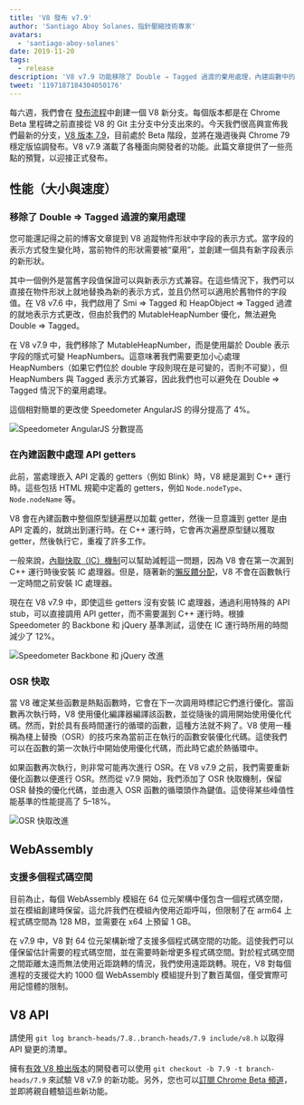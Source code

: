 ```yaml
---
title: 'V8 發布 v7.9'
author: 'Santiago Aboy Solanes，指針壓縮技術專家'
avatars:
  - 'santiago-aboy-solanes'
date: 2019-11-20
tags:
  - release
description: 'V8 v7.9 功能移除了 Double ⇒ Tagged 過渡的棄用處理，內建函數中的 API getter處理、OSR 快取，和支持多代碼區的 Wasm。'
tweet: '1197187184304050176'
---
```

每六週，我們會在 [發布流程](/docs/release-process)中創建一個 V8 新分支。每個版本都是在 Chrome Beta 里程碑之前直接從 V8 的 Git 主分支中分支出來的。今天我們很高興宣佈我們最新的分支，[V8 版本 7.9](https://chromium.googlesource.com/v8/v8.git/+log/branch-heads/7.9)，目前處於 Beta 階段，並將在幾週後與 Chrome 79 穩定版協調發布。V8 v7.9 滿載了各種面向開發者的功能。此篇文章提供了一些亮點的預覽，以迎接正式發布。

<!--truncate-->
## 性能（大小與速度）

### 移除了 Double ⇒ Tagged 過渡的棄用處理

您可能還記得之前的博客文章提到 V8 追蹤物件形狀中字段的表示方式。當字段的表示方式發生變化時，當前物件的形狀需要被“棄用”，並創建一個具有新字段表示的新形狀。

其中一個例外是當舊字段值保證可以與新表示方式兼容。在這些情況下，我們可以直接在物件形狀上就地替換為新的表示方式，並且仍然可以適用於舊物件的字段值。在 V8 v7.6 中，我們啟用了 Smi ⇒ Tagged 和 HeapObject ⇒ Tagged 過渡的就地表示方式更改，但由於我們的 MutableHeapNumber 優化，無法避免 Double ⇒ Tagged。

在 V8 v7.9 中，我們移除了 MutableHeapNumber，而是使用屬於 Double 表示字段的隱式可變 HeapNumbers。這意味著我們需要更加小心處理 HeapNumbers（如果它們位於 double 字段則現在是可變的，否則不可變），但 HeapNumbers 與 Tagged 表示方式兼容，因此我們也可以避免在 Double ⇒ Tagged 情況下的棄用處理。

這個相對簡單的更改使 Speedometer AngularJS 的得分提高了 4%。

![Speedometer AngularJS 分數提高](/_img/v8-release-79/speedometer-angularjs.svg)

### 在內建函數中處理 API getters

此前，當處理嵌入 API 定義的 getters（例如 Blink）時，V8 總是漏到 C++ 運行時。這些包括 HTML 規範中定義的 getters，例如 `Node.nodeType`、`Node.nodeName` 等。

V8 會在內建函數中整個原型鏈遍歷以加載 getter，然後一旦意識到 getter 是由 API 定義的，就跳出到運行時。在 C++ 運行時，它會再次遍歷原型鏈以獲取 getter，然後執行它，重複了許多工作。

一般來說，[內聯快取（IC）機制](https://mathiasbynens.be/notes/shapes-ics)可以幫助減輕這一問題，因為 V8 會在第一次漏到 C++ 運行時後安裝 IC 處理器。但是，隨著新的[懶反饋分配](https://v8.dev/blog/v8-release-77#lazy-feedback-allocation)，V8 不會在函數執行一定時間之前安裝 IC 處理器。

現在在 V8 v7.9 中，即使這些 getters 沒有安裝 IC 處理器，通過利用特殊的 API stub，可以直接調用 API getter，而不需要漏到 C++ 運行時。根據 Speedometer 的 Backbone 和 jQuery 基準測試，這使在 IC 運行時所用的時間減少了 12%。

![Speedometer Backbone 和 jQuery 改進](/_img/v8-release-79/speedometer.svg)

### OSR 快取

當 V8 確定某些函數是熱點函數時，它會在下一次調用時標記它們進行優化。當函數再次執行時，V8 使用優化編譯器編譯該函數，並從隨後的調用開始使用優化代碼。然而，對於具有長時間運行的循環的函數，這種方法就不夠了。V8 使用一種稱為棧上替換（OSR）的技巧來為當前正在執行的函數安裝優化代碼。這使我們可以在函數的第一次執行中開始使用優化代碼，而此時它處於熱循環中。

如果函數再次執行，則非常可能再次進行 OSR。在 V8 v7.9 之前，我們需要重新優化函數以便進行 OSR。然而從 v7.9 開始，我們添加了 OSR 快取機制，保留 OSR 替換的優化代碼，並由進入 OSR 函數的循環頭作為鍵值。這使得某些峰值性能基準的性能提高了 5–18%。

![OSR 快取改進](/_img/v8-release-79/osr-caching.svg)

## WebAssembly

### 支援多個程式碼空間

目前為止，每個 WebAssembly 模組在 64 位元架構中僅包含一個程式碼空間，並在模組創建時保留。這允許我們在模組內使用近距呼叫，但限制了在 arm64 上程式碼空間為 128 MB，並需要在 x64 上預留 1 GB。

在 v7.9 中，V8 對 64 位元架構新增了支援多個程式碼空間的功能。這使我們可以僅保留估計需要的程式碼空間，並在需要時新增更多程式碼空間。對於程式碼空間之間距離太遠而無法使用近距跳轉的情況，我們使用遠距跳轉。現在，V8 對每個進程的支援從大約 1000 個 WebAssembly 模組提升到了數百萬個，僅受實際可用記憶體的限制。

## V8 API

請使用 `git log branch-heads/7.8..branch-heads/7.9 include/v8.h` 以取得 API 變更的清單。

擁有[有效 V8 檢出版本](/docs/source-code#using-git)的開發者可以使用 `git checkout -b 7.9 -t branch-heads/7.9` 來試驗 V8 v7.9 的新功能。另外，您也可以[訂閱 Chrome Beta 頻道](https://www.google.com/chrome/browser/beta.html)，並即將親自體驗這些新功能。
